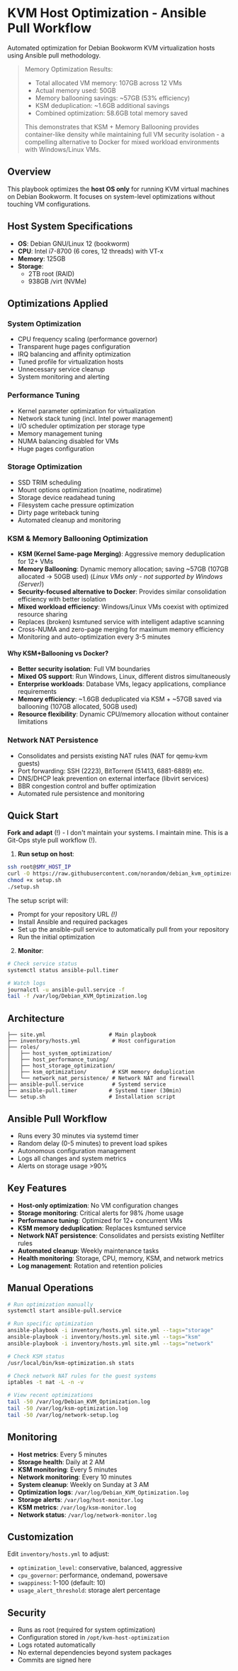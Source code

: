 # KVM Host Optimization - Ansible Pull Workflow

Automated optimization for Debian Bookworm KVM virtualization hosts using Ansible pull methodology.

>   Memory Optimization Results:
>
>  - Total allocated VM memory: 107GB across 12 VMs
>  - Actual memory used: 50GB
>  - Memory ballooning savings: ~57GB (53% efficiency)
>  - KSM deduplication: ~1.6GB additional savings
>  - Combined optimization: 58.6GB total memory saved
>
>  This demonstrates that KSM + Memory Ballooning provides container-like density while maintaining full VM security isolation - a compelling alternative to Docker for
>  mixed workload environments with Windows/Linux VMs.

## Overview

This playbook optimizes the **host OS only** for running KVM virtual machines on Debian Bookworm. It focuses on system-level optimizations without touching VM configurations.

## Host System Specifications

- **OS**: Debian GNU/Linux 12 (bookworm)
- **CPU**: Intel i7-8700 (6 cores, 12 threads) with VT-x
- **Memory**: 125GB
- **Storage**: 
  - 2TB root (RAID)
  - 938GB /virt (NVMe)

## Optimizations Applied

### System Optimization
- CPU frequency scaling (performance governor)
- Transparent huge pages configuration
- IRQ balancing and affinity optimization
- Tuned profile for virtualization hosts
- Unnecessary service cleanup
- System monitoring and alerting

### Performance Tuning
- Kernel parameter optimization for virtualization
- Network stack tuning (incl. Intel power management)
- I/O scheduler optimization per storage type
- Memory management tuning
- NUMA balancing disabled for VMs
- Huge pages configuration

### Storage Optimization
- SSD TRIM scheduling
- Mount options optimization (noatime, nodiratime)
- Storage device readahead tuning
- Filesystem cache pressure optimization
- Dirty page writeback tuning
- Automated cleanup and monitoring

### KSM & Memory Ballooning Optimization
- **KSM (Kernel Same-page Merging)**: Aggressive memory deduplication for 12+ VMs
- **Memory Ballooning**: Dynamic memory allocation; saving ~57GB (107GB allocated → 50GB used) (*Linux VMs only - not supported by Windows (Server)*)
- **Security-focused alternative to Docker**: Provides similar consolidation efficiency with better isolation
- **Mixed workload efficiency**: Windows/Linux VMs coexist with optimized resource sharing
- Replaces (broken) ksmtuned service with intelligent adaptive scanning
- Cross-NUMA and zero-page merging for maximum memory efficiency
- Monitoring and auto-optimization every 3-5 minutes

#### Why KSM+Ballooning vs Docker?
- **Better security isolation**: Full VM boundaries 
- **Mixed OS support**: Run Windows, Linux, different distros simultaneously  
- **Enterprise workloads**: Database VMs, legacy applications, compliance requirements
- **Memory efficiency**: ~1.6GB deduplicated via KSM + ~57GB saved via ballooning (107GB allocated, 50GB used)
- **Resource flexibility**: Dynamic CPU/memory allocation without container limitations

### Network NAT Persistence
- Consolidates and persists existing NAT rules (NAT for qemu-kvm guests)
- Port forwarding: SSH (2223), BitTorrent (51413, 6881-6889) etc.
- DNS/DHCP leak prevention on external interface (libvirt services)
- BBR congestion control and buffer optimization
- Automated rule persistence and monitoring

## Quick Start

**Fork and adapt** (!) - I don't maintain your systems. I maintain mine.
This is a Git-Ops style pull workflow (!).

1. **Run setup on host**:
```bash
ssh root@$MY_HOST_IP
curl -O https://raw.githubusercontent.com/norandom/debian_kvm_optimizer/main/setup.sh
chmod +x setup.sh
./setup.sh
```

The setup script will:
- Prompt for your repository URL *(!)*
- Install Ansible and required packages
- Set up the ansible-pull service to automatically pull from your repository
- Run the initial optimization

2. **Monitor**:
```bash
# Check service status
systemctl status ansible-pull.timer

# Watch logs
journalctl -u ansible-pull.service -f
tail -f /var/log/Debian_KVM_Optimization.log
```

## Architecture

```
├── site.yml                    # Main playbook
├── inventory/hosts.yml          # Host configuration
├── roles/
│   ├── host_system_optimization/
│   ├── host_performance_tuning/
│   ├── host_storage_optimization/
│   ├── ksm_optimization/        # KSM memory deduplication
│   └── network_nat_persistence/ # Network NAT and firewall
├── ansible-pull.service         # Systemd service
├── ansible-pull.timer          # Systemd timer (30min)
└── setup.sh                    # Installation script
```

## Ansible Pull Workflow

- Runs every 30 minutes via systemd timer
- Random delay (0-5 minutes) to prevent load spikes
- Autonomous configuration management
- Logs all changes and system metrics
- Alerts on storage usage >90%

## Key Features

- **Host-only optimization**: No VM configuration changes
- **Storage monitoring**: Critical alerts for 98% /home usage
- **Performance tuning**: Optimized for 12+ concurrent VMs
- **KSM memory deduplication**: Replaces ksmtuned service
- **Network NAT persistence**: Consolidates and persists existing Netfilter rules
- **Automated cleanup**: Weekly maintenance tasks
- **Health monitoring**: Storage, CPU, memory, KSM, and network metrics
- **Log management**: Rotation and retention policies

## Manual Operations

```bash
# Run optimization manually
systemctl start ansible-pull.service

# Run specific optimization
ansible-playbook -i inventory/hosts.yml site.yml --tags="storage"
ansible-playbook -i inventory/hosts.yml site.yml --tags="ksm"
ansible-playbook -i inventory/hosts.yml site.yml --tags="network"

# Check KSM status
/usr/local/bin/ksm-optimization.sh stats

# Check network NAT rules for the guest systems
iptables -t nat -L -n -v

# View recent optimizations
tail -50 /var/log/Debian_KVM_Optimization.log
tail -50 /var/log/ksm-optimization.log
tail -50 /var/log/network-setup.log
```

## Monitoring

- **Host metrics**: Every 5 minutes
- **Storage health**: Daily at 2 AM
- **KSM monitoring**: Every 5 minutes
- **Network monitoring**: Every 10 minutes
- **System cleanup**: Weekly on Sunday at 3 AM
- **Optimization logs**: `/var/log/Debian_KVM_Optimization.log`
- **Storage alerts**: `/var/log/host-monitor.log`
- **KSM metrics**: `/var/log/ksm-monitor.log`
- **Network status**: `/var/log/network-monitor.log`

## Customization

Edit `inventory/hosts.yml` to adjust:
- `optimization_level`: conservative, balanced, aggressive
- `cpu_governor`: performance, ondemand, powersave
- `swappiness`: 1-100 (default: 10)
- `usage_alert_threshold`: storage alert percentage

## Security

- Runs as root (required for system optimization)
- Configuration stored in `/opt/kvm-host-optimization`
- Logs rotated automatically
- No external dependencies beyond system packages
- Commits are signed here

